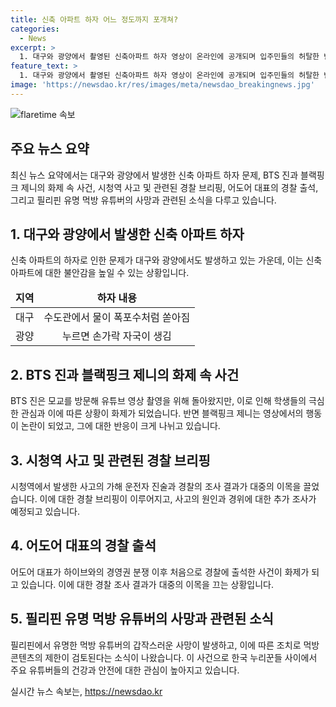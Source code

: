 ```yaml
---
title: 신축 아파트 하자 어느 정도까지 포개쳐?
categories:
  - News
excerpt: >
  1. 대구와 광양에서 촬영된 신축아파트 하자 영상이 온라인에 공개되며 입주민들의 허탈한 반응이 이슈가 되고 있습니다. 한편, 월드스타 BTS 진을 보기 위해 달려가는 보성고등학교 학생들의 모습과 블랙핑크 제니의 논란적인 행동, 시청역 사고 관련 류재혁 서울 남대문경찰서장의 발표, 어도어 대표의 경찰 조사 출석, 그리고 필리핀의 먹방 유튜버 사망으로 인한 먹방 콘텐츠 제한 조치 등이 누리꾼들의 이목을 사로잡고 있습니다.
feature_text: >
  1. 대구와 광양에서 촬영된 신축아파트 하자 영상이 온라인에 공개되며 입주민들의 허탈한 반응이 이슈가 되고 있습니다. 한편, 월드스타 BTS 진을 보기 위해 달려가는 보성고등학교 학생들의 모습과 블랙핑크 제니의 논란적인 행동, 시청역 사고 관련 류재혁 서울 남대문경찰서장의 발표, 어도어 대표의 경찰 조사 출석, 그리고 필리핀의 먹방 유튜버 사망으로 인한 먹방 콘텐츠 제한 조치 등이 누리꾼들의 이목을 사로잡고 있습니다.
image: 'https://newsdao.kr/res/images/meta/newsdao_breakingnews.jpg'
---
```


<p><img src="https://newsdao.kr/res/images/meta/newsdao_breakingnews.jpg" alt="flaretime 속보" /></p>

<h2 data-ke-size="size26">주요 뉴스 요약</h2>

<p data-ke-size="size16">최신 뉴스 요약에서는 대구와 광양에서 발생한 신축 아파트 하자 문제, BTS 진과 블랙핑크 제니의 화제 속 사건, 시청역 사고 및 관련된 경찰 브리핑, 어도어 대표의 경찰 출석, 그리고 필리핀 유명 먹방 유튜버의 사망과 관련된 소식을 다루고 있습니다.</p>

<h2 data-ke-size="size26">1. 대구와 광양에서 발생한 신축 아파트 하자</h2>

<p data-ke-size="size16">신축 아파트의 하자로 인한 문제가 대구와 광양에서도 발생하고 있는 가운데, 이는 신축 아파트에 대한 불안감을 높일 수 있는 상황입니다.</p>

<table>
  <thead>
    <tr>
      <td style="text-align: center; height: 17px;"><b>지역</b></td>
      <td style="text-align: center; height: 17px;"><b>하자 내용</b></td>
    </tr>
  </thead>
  <tbody>
    <tr>
      <td style="text-align: center; height: 17px;">대구</td>
      <td style="text-align: center; height: 17px;">수도관에서 물이 폭포수처럼 쏟아짐</td>
    </tr>
    <tr>
      <td style="text-align: center; height: 17px;">광양</td>
      <td style="text-align: center; height: 17px;">누르면 손가락 자국이 생김</td>
    </tr>
  </tbody>
</table>

<h2 data-ke-size="size26">2. BTS 진과 블랙핑크 제니의 화제 속 사건</h2>

<p data-ke-size="size16">BTS 진은 모교를 방문해 유튜브 영상 촬영을 위해 돌아왔지만, 이로 인해 학생들의 극심한 관심과 이에 따른 상황이 화제가 되었습니다. 반면 블랙핑크 제니는 영상에서의 행동이 논란이 되었고, 그에 대한 반응이 크게 나뉘고 있습니다.</p>

<h2 data-ke-size="size26">3. 시청역 사고 및 관련된 경찰 브리핑</h2>

<p data-ke-size="size16">시청역에서 발생한 사고의 가해 운전자 진술과 경찰의 조사 결과가 대중의 이목을 끌었습니다. 이에 대한 경찰 브리핑이 이루어지고, 사고의 원인과 경위에 대한 추가 조사가 예정되고 있습니다.</p>

<h2 data-ke-size="size26">4. 어도어 대표의 경찰 출석</h2>

<p data-ke-size="size16">어도어 대표가 하이브와의 경영권 분쟁 이후 처음으로 경찰에 출석한 사건이 화제가 되고 있습니다. 이에 대한 경찰 조사 결과가 대중의 이목을 끄는 상황입니다.</p>

<h2 data-ke-size="size26">5. 필리핀 유명 먹방 유튜버의 사망과 관련된 소식</h2>

<p data-ke-size="size16">필리핀에서 유명한 먹방 유튜버의 갑작스러운 사망이 발생하고, 이에 따른 조치로 먹방 콘텐츠의 제한이 검토된다는 소식이 나왔습니다. 이 사건으로 한국 누리꾼들 사이에서 주요 유튜버들의 건강과 안전에 대한 관심이 높아지고 있습니다.</p>
실시간 뉴스 속보는, <a href="https://newsdao.kr" rel="dofollow">https://newsdao.kr</a>



